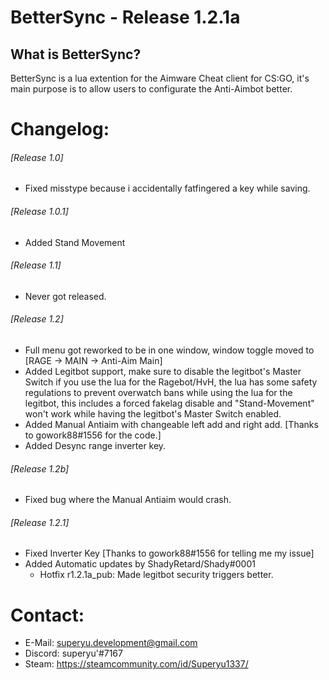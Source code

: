 # BetterSync - Release 1.2.1a #

## What is BetterSync? ##
BetterSync is a lua extention for the Aimware Cheat client for CS:GO, it's main purpose is to allow users to configurate the Anti-Aimbot
better.

# Changelog: #

###### [Release 1.0] ######
* Fixed misstype because i accidentally fatfingered a key while saving.
  
###### [Release 1.0.1] ######
* Added Stand Movement

###### [Release 1.1] ######
* Never got released.
  
###### [Release 1.2] ######
* Full menu got reworked to be in one window, window toggle moved to [RAGE -> MAIN -> Anti-Aim Main]
* Added Legitbot support, make sure to disable the legitbot's Master Switch if you use the lua for the Ragebot/HvH,
   the lua has some safety regulations to prevent overwatch bans while using the lua for the legitbot, this includes a forced fakelag
   disable and "Stand-Movement" won't work while having the legitbot's Master Switch enabled.
* Added Manual Antiaim with changeable left add and right add. [Thanks to gowork88#1556 for the code.]
* Added Desync range inverter key.

###### [Release 1.2b] ######
* Fixed bug where the Manual Antiaim would crash.

###### [Release 1.2.1] ######
* Fixed Inverter Key [Thanks to gowork88#1556 for telling me my issue]
* Added Automatic updates by ShadyRetard/Shady#0001
  * Hotfix r1.2.1a_pub: Made legitbot security triggers better.

# Contact: #
* E-Mail: superyu.development@gmail.com
* Discord: superyu'#7167
* Steam: https://steamcommunity.com/id/Superyu1337/
